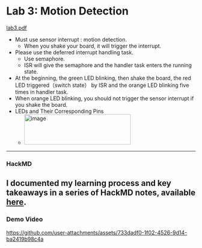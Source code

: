 # Lab 3: Motion Detection
[lab3.pdf](https://github.com/user-attachments/files/21794007/lab3.pdf)

- Must use sensor interrupt : motion detection.
  - When you shake your board, it will trigger the interrupt.
- Please use the deferred interrupt handling task.
  - Use semaphore.
  - ISR will give the semaphore and the handler task enters the running state.
- At the beginning, the green LED blinking, then shake the board, the red LED triggered（switch state） by ISR and the orange LED blinking five times in handler task.
- When orange LED blinking, you should not trigger the sensor interrupt if you shake the board.
- LEDs and Their Corresponding Pins
  - <img width="283" height="80" alt="image" src="https://github.com/user-attachments/assets/ed0676ea-63f7-4e1b-a3b1-eaaec336691a" />
---
### HackMD
I documented my learning process and key takeaways in a series of HackMD notes, available [here](https://hackmd.io/@GDIF3DlmRBa7hCk6nQfzkQ/BkFXjqhOle).
---
### Demo Video
https://github.com/user-attachments/assets/733dadf0-1f02-4526-9d14-ba2419b98c4a

